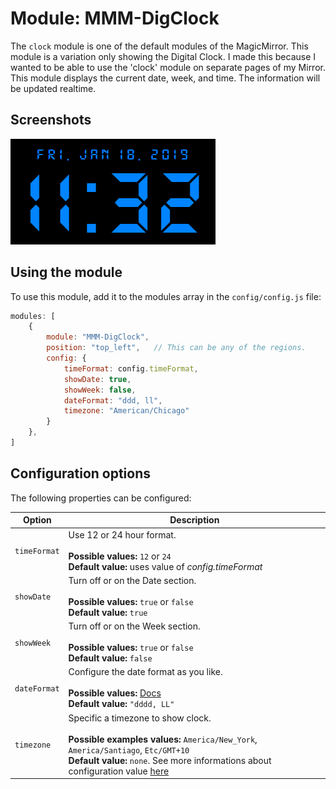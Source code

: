 # Module: MMM-DigClock
The `clock` module is one of the default modules of the MagicMirror.
This module is a variation only showing the Digital Clock.
I made this because I wanted to be able to use the 'clock' module on separate pages of my Mirror.
This module displays the current date, week, and time. The information will be updated realtime.

## Screenshots

![ScreenShot](https://github.com/justjim1220/MMM-DigClock/blob/master/Screenshot%20(3).png)

## Using the module

To use this module, add it to the modules array in the `config/config.js` file:
````javascript
modules: [
	{
		module: "MMM-DigClock",
		position: "top_left",	// This can be any of the regions.
		config: {
			timeFormat: config.timeFormat,
			showDate: true,
			showWeek: false,
			dateFormat: "ddd, ll",
			timezone: "American/Chicago"
		}
	},
]
````

## Configuration options

The following properties can be configured:

| Option            | Description
| ----------------- | -----------
| `timeFormat`      | Use 12 or 24 hour format. <br><br> **Possible values:** `12` or `24` <br> **Default value:** uses value of _config.timeFormat_
| `showDate`        | Turn off or on the Date section. <br><br> **Possible values:** `true` or `false` <br> **Default value:** `true`
| `showWeek`        | Turn off or on the Week section. <br><br> **Possible values:** `true` or `false` <br> **Default value:** `false`
| `dateFormat`      | Configure the date format as you like. <br><br> **Possible values:** [Docs](http://momentjs.com/docs/#/displaying/format/) <br> **Default value:** `"dddd, LL"`
| `timezone`        | Specific a timezone to show clock. <br><br> **Possible examples values:** `America/New_York`, `America/Santiago`, `Etc/GMT+10` <br> **Default value:** `none`. See more informations about configuration value [here](https://momentjs.com/timezone/docs/#/data-formats/packed-format/)
